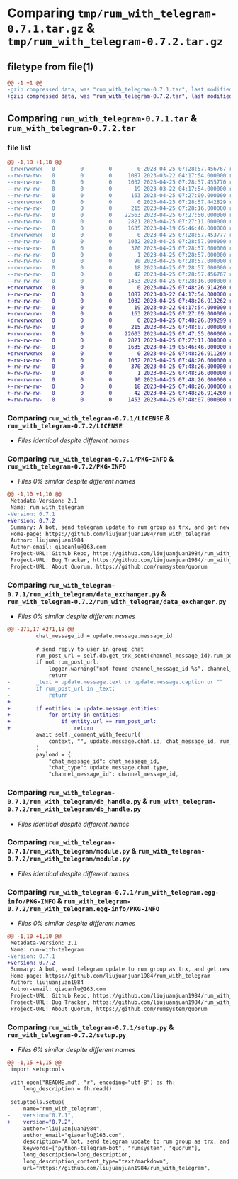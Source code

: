 # Comparing `tmp/rum_with_telegram-0.7.1.tar.gz` & `tmp/rum_with_telegram-0.7.2.tar.gz`

## filetype from file(1)

```diff
@@ -1 +1 @@
-gzip compressed data, was "rum_with_telegram-0.7.1.tar", last modified: Tue Apr 25 07:28:57 2023, max compression
+gzip compressed data, was "rum_with_telegram-0.7.2.tar", last modified: Tue Apr 25 07:48:26 2023, max compression
```

## Comparing `rum_with_telegram-0.7.1.tar` & `rum_with_telegram-0.7.2.tar`

### file list

```diff
@@ -1,18 +1,18 @@
-drwxrwxrwx   0        0        0        0 2023-04-25 07:28:57.456767 rum_with_telegram-0.7.1/
--rw-rw-rw-   0        0        0     1087 2023-03-22 04:17:54.000000 rum_with_telegram-0.7.1/LICENSE
--rw-rw-rw-   0        0        0     1032 2023-04-25 07:28:57.455770 rum_with_telegram-0.7.1/PKG-INFO
--rw-rw-rw-   0        0        0       19 2023-03-22 04:17:54.000000 rum_with_telegram-0.7.1/README.md
--rw-rw-rw-   0        0        0      163 2023-04-25 07:27:09.000000 rum_with_telegram-0.7.1/pyproject.toml
-drwxrwxrwx   0        0        0        0 2023-04-25 07:28:57.442829 rum_with_telegram-0.7.1/rum_with_telegram/
--rw-rw-rw-   0        0        0      215 2023-04-25 07:28:16.000000 rum_with_telegram-0.7.1/rum_with_telegram/__init__.py
--rw-rw-rw-   0        0        0    22563 2023-04-25 07:27:50.000000 rum_with_telegram-0.7.1/rum_with_telegram/data_exchanger.py
--rw-rw-rw-   0        0        0     2821 2023-04-25 07:27:11.000000 rum_with_telegram-0.7.1/rum_with_telegram/db_handle.py
--rw-rw-rw-   0        0        0     1635 2023-04-19 05:46:46.000000 rum_with_telegram-0.7.1/rum_with_telegram/module.py
-drwxrwxrwx   0        0        0        0 2023-04-25 07:28:57.453777 rum_with_telegram-0.7.1/rum_with_telegram.egg-info/
--rw-rw-rw-   0        0        0     1032 2023-04-25 07:28:57.000000 rum_with_telegram-0.7.1/rum_with_telegram.egg-info/PKG-INFO
--rw-rw-rw-   0        0        0      370 2023-04-25 07:28:57.000000 rum_with_telegram-0.7.1/rum_with_telegram.egg-info/SOURCES.txt
--rw-rw-rw-   0        0        0        1 2023-04-25 07:28:57.000000 rum_with_telegram-0.7.1/rum_with_telegram.egg-info/dependency_links.txt
--rw-rw-rw-   0        0        0       90 2023-04-25 07:28:57.000000 rum_with_telegram-0.7.1/rum_with_telegram.egg-info/requires.txt
--rw-rw-rw-   0        0        0       18 2023-04-25 07:28:57.000000 rum_with_telegram-0.7.1/rum_with_telegram.egg-info/top_level.txt
--rw-rw-rw-   0        0        0       42 2023-04-25 07:28:57.456767 rum_with_telegram-0.7.1/setup.cfg
--rw-rw-rw-   0        0        0     1453 2023-04-25 07:28:16.000000 rum_with_telegram-0.7.1/setup.py
+drwxrwxrwx   0        0        0        0 2023-04-25 07:48:26.914260 rum_with_telegram-0.7.2/
+-rw-rw-rw-   0        0        0     1087 2023-03-22 04:17:54.000000 rum_with_telegram-0.7.2/LICENSE
+-rw-rw-rw-   0        0        0     1032 2023-04-25 07:48:26.913262 rum_with_telegram-0.7.2/PKG-INFO
+-rw-rw-rw-   0        0        0       19 2023-03-22 04:17:54.000000 rum_with_telegram-0.7.2/README.md
+-rw-rw-rw-   0        0        0      163 2023-04-25 07:27:09.000000 rum_with_telegram-0.7.2/pyproject.toml
+drwxrwxrwx   0        0        0        0 2023-04-25 07:48:26.899299 rum_with_telegram-0.7.2/rum_with_telegram/
+-rw-rw-rw-   0        0        0      215 2023-04-25 07:48:07.000000 rum_with_telegram-0.7.2/rum_with_telegram/__init__.py
+-rw-rw-rw-   0        0        0    22603 2023-04-25 07:47:55.000000 rum_with_telegram-0.7.2/rum_with_telegram/data_exchanger.py
+-rw-rw-rw-   0        0        0     2821 2023-04-25 07:27:11.000000 rum_with_telegram-0.7.2/rum_with_telegram/db_handle.py
+-rw-rw-rw-   0        0        0     1635 2023-04-19 05:46:46.000000 rum_with_telegram-0.7.2/rum_with_telegram/module.py
+drwxrwxrwx   0        0        0        0 2023-04-25 07:48:26.911269 rum_with_telegram-0.7.2/rum_with_telegram.egg-info/
+-rw-rw-rw-   0        0        0     1032 2023-04-25 07:48:26.000000 rum_with_telegram-0.7.2/rum_with_telegram.egg-info/PKG-INFO
+-rw-rw-rw-   0        0        0      370 2023-04-25 07:48:26.000000 rum_with_telegram-0.7.2/rum_with_telegram.egg-info/SOURCES.txt
+-rw-rw-rw-   0        0        0        1 2023-04-25 07:48:26.000000 rum_with_telegram-0.7.2/rum_with_telegram.egg-info/dependency_links.txt
+-rw-rw-rw-   0        0        0       90 2023-04-25 07:48:26.000000 rum_with_telegram-0.7.2/rum_with_telegram.egg-info/requires.txt
+-rw-rw-rw-   0        0        0       18 2023-04-25 07:48:26.000000 rum_with_telegram-0.7.2/rum_with_telegram.egg-info/top_level.txt
+-rw-rw-rw-   0        0        0       42 2023-04-25 07:48:26.914260 rum_with_telegram-0.7.2/setup.cfg
+-rw-rw-rw-   0        0        0     1453 2023-04-25 07:48:07.000000 rum_with_telegram-0.7.2/setup.py
```

### Comparing `rum_with_telegram-0.7.1/LICENSE` & `rum_with_telegram-0.7.2/LICENSE`

 * *Files identical despite different names*

### Comparing `rum_with_telegram-0.7.1/PKG-INFO` & `rum_with_telegram-0.7.2/PKG-INFO`

 * *Files 0% similar despite different names*

```diff
@@ -1,10 +1,10 @@
 Metadata-Version: 2.1
 Name: rum_with_telegram
-Version: 0.7.1
+Version: 0.7.2
 Summary: A bot, send telegram update to rum group as trx, and get new trx from rum group to channel.
 Home-page: https://github.com/liujuanjuan1984/rum_with_telegram
 Author: liujuanjuan1984
 Author-email: qiaoanlu@163.com
 Project-URL: Github Repo, https://github.com/liujuanjuan1984/rum_with_telegram
 Project-URL: Bug Tracker, https://github.com/liujuanjuan1984/rum_with_telegram/issues
 Project-URL: About Quorum, https://github.com/rumsystem/quorum
```

### Comparing `rum_with_telegram-0.7.1/rum_with_telegram/data_exchanger.py` & `rum_with_telegram-0.7.2/rum_with_telegram/data_exchanger.py`

 * *Files 0% similar despite different names*

```diff
@@ -271,17 +271,19 @@
         chat_message_id = update.message.message_id
 
         # send reply to user in group chat
         rum_post_url = self.db.get_trx_sent(channel_message_id).rum_post_url
         if not rum_post_url:
             logger.warning("not found channel_message_id %s", channel_message_id)
             return
-        _text = update.message.text or update.message.caption or ""
-        if rum_post_url in _text:
-            return
+
+        if entities := update.message.entities:
+            for entity in entities:
+                if entity.url == rum_post_url:
+                    return
         await self._comment_with_feedurl(
             context, "", update.message.chat.id, chat_message_id, rum_post_url
         )
         payload = {
             "chat_message_id": chat_message_id,
             "chat_type": update.message.chat.type,
             "channel_message_id": channel_message_id,
```

### Comparing `rum_with_telegram-0.7.1/rum_with_telegram/db_handle.py` & `rum_with_telegram-0.7.2/rum_with_telegram/db_handle.py`

 * *Files identical despite different names*

### Comparing `rum_with_telegram-0.7.1/rum_with_telegram/module.py` & `rum_with_telegram-0.7.2/rum_with_telegram/module.py`

 * *Files identical despite different names*

### Comparing `rum_with_telegram-0.7.1/rum_with_telegram.egg-info/PKG-INFO` & `rum_with_telegram-0.7.2/rum_with_telegram.egg-info/PKG-INFO`

 * *Files 0% similar despite different names*

```diff
@@ -1,10 +1,10 @@
 Metadata-Version: 2.1
 Name: rum-with-telegram
-Version: 0.7.1
+Version: 0.7.2
 Summary: A bot, send telegram update to rum group as trx, and get new trx from rum group to channel.
 Home-page: https://github.com/liujuanjuan1984/rum_with_telegram
 Author: liujuanjuan1984
 Author-email: qiaoanlu@163.com
 Project-URL: Github Repo, https://github.com/liujuanjuan1984/rum_with_telegram
 Project-URL: Bug Tracker, https://github.com/liujuanjuan1984/rum_with_telegram/issues
 Project-URL: About Quorum, https://github.com/rumsystem/quorum
```

### Comparing `rum_with_telegram-0.7.1/setup.py` & `rum_with_telegram-0.7.2/setup.py`

 * *Files 6% similar despite different names*

```diff
@@ -1,15 +1,15 @@
 import setuptools
 
 with open("README.md", "r", encoding="utf-8") as fh:
     long_description = fh.read()
 
 setuptools.setup(
     name="rum_with_telegram",
-    version="0.7.1",
+    version="0.7.2",
     author="liujuanjuan1984",
     author_email="qiaoanlu@163.com",
     description="A bot, send telegram update to rum group as trx, and get new trx from rum group to channel.",
     keywords=["python-telegram-bot", "rumsystem", "quorum"],
     long_description=long_description,
     long_description_content_type="text/markdown",
     url="https://github.com/liujuanjuan1984/rum_with_telegram",
```

